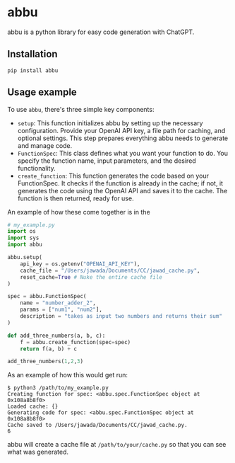 # abbu

abbu is a python library for easy code generation with ChatGPT.

## Installation
`pip install abbu`

## Usage example

To use `abbu`, there's three simple key components:
* `setup`: This function initializes abbu by setting up the necessary configuration. Provide your OpenAI API key, a file path for caching, and optional settings. This step prepares everything abbu needs to generate and manage code.
* `FunctionSpec`: This class defines what you want your function to do. You specify the function name, input parameters, and the desired functionality.
* `create_function`: This function generates the code based on your FunctionSpec. It checks if the function is already in the cache; if not, it generates the code using the OpenAI API and saves it to the cache. The function is then returned, ready for use.

An example of how these come together is in the 

```python
# my_example.py
import os
import sys
import abbu 

abbu.setup(
    api_key = os.getenv("OPENAI_API_KEY"),
    cache_file = "/Users/jawada/Documents/CC/jawad_cache.py",
    reset_cache=True # Nuke the entire cache file
)

spec = abbu.FunctionSpec(
    name = "number_adder_2",
    params = ["num1", "num2"],
    description = "takes as input two numbers and returns their sum"
)

def add_three_numbers(a, b, c):
    f = abbu.create_function(spec=spec)
    return f(a, b) + c

add_three_numbers(1,2,3)
```

As an example of how this would get run:
```
$ python3 /path/to/my_example.py
Creating function for spec: <abbu.spec.FunctionSpec object at 0x108a8b8f0>
Loaded cache: {}
Generating code for spec: <abbu.spec.FunctionSpec object at 0x108a8b8f0>
Cache saved to /Users/jawada/Documents/CC/jawad_cache.py.
6
```

abbu will create a cache file at `/path/to/your/cache.py` so that you can see what was generated.
